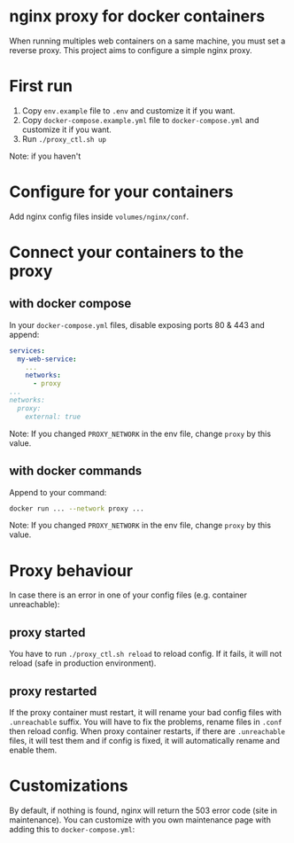 # nginx proxy for docker containers

When running multiples web containers on a same machine, you must set a reverse proxy.
This project aims to configure a simple nginx proxy.

# First run
1. Copy `env.example` file to `.env` and customize it if you want.
2. Copy `docker-compose.example.yml` file to `docker-compose.yml` and customize it if you want.
3. Run `./proxy_ctl.sh up`

Note: if you haven't

# Configure for your containers
Add nginx config files inside `volumes/nginx/conf`.

# Connect your containers to the proxy
## with docker compose
In your `docker-compose.yml` files, disable exposing ports 80 & 443 and append:
```yaml
services:
  my-web-service:
    ...
    networks:
      - proxy
...
networks:
  proxy:
    external: true
```
Note: If you changed `PROXY_NETWORK` in the env file, change `proxy` by this value.

## with docker commands
Append to your command:
```bash
docker run ... --network proxy ...
```
Note: If you changed `PROXY_NETWORK` in the env file, change `proxy` by this value.

# Proxy behaviour
In case there is an error in one of your config files (e.g. container unreachable):
## proxy started
You have to run `./proxy_ctl.sh reload` to reload config. If it fails, it will not reload (safe in production environment).

## proxy restarted
If the proxy container must restart, it will rename your bad config files with `.unreachable` suffix.
You will have to fix the problems, rename files in `.conf` then reload config.
When proxy container restarts, if there are `.unreachable` files, it will test them and if config is fixed, it will automatically rename and enable them.

# Customizations
By default, if nothing is found, nginx will return the 503 error code (site in maintenance).
You can customize with you own maintenance page with adding this to `docker-compose.yml`:
